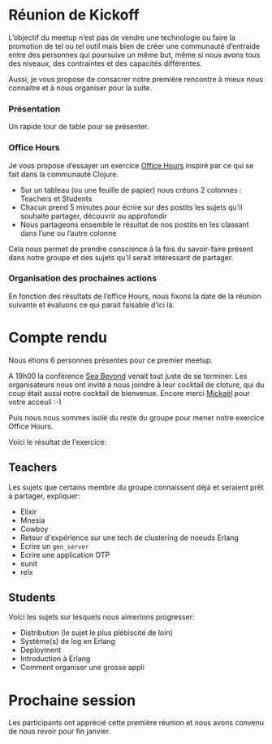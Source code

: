 # Réunion de Kickoff

L’objectif du meetup n’est pas de vendre une technologie ou faire la promotion de tel ou tel outil mais bien de créer une communauté d’entraide entre des personnes qui poursuive un même but, même si nous avons tous des niveaux, des contraintes et des capacités différentes.

Aussi, je vous propose de consacrer notre première rencontre à mieux nous connaitre et à nous organiser pour la suite.

### Présentation

Un rapide tour de table pour se présenter. 

### Office Hours

Je vous propose d’essayer un exercice [Office Hours](http://blog.factual.com/clojure-office-hours) inspiré par ce qui se fait dans la communauté Clojure.
- Sur un tableau (ou une feuille de papier) nous créons 2 colonnes : Teachers et Students
- Chacun prend 5 minutes pour écrire sur des postits les sujets qu’il souhaite partager, découvrir ou approfondir
- Nous partageons ensemble le résultat de nos postits en les classant dans l’une ou l’autre colonne

Cela nous permet de prendre conscience à la fois du savoir-faire présent dans notre groupe et des sujets qu’il serait intéressant de partager.

### Organisation des prochaines actions

En fonction des résultats de l’office Hours, nous fixons la date de la réunion suivante et évaluons ce qui parait faisable d’ici là.

# Compte rendu

Nous étions 6 personnes présentes pour ce premier meetup.

A 19h00 la conférence [Sea Beyond](https://www.process-one.net/seabeyond/) venait tout juste de se terminer. Les organisateurs nous ont invité à nous joindre à leur cocktail de cloture, qui du coup était aussi notre cocktail de bienvenue. Encore merci [Mickaël](http://www.meetup.com/Erlang-startups-Paris/members/9281379/) pour votre acceuil :-)


Puis nous nous sommes isolé du reste du groupe pour mener notre exercice Office Hours.

Voici le résultat de l'exercice:

## Teachers

Les sujets que certains membre du groupe connaissent déjà et seraient prêt à partager, expliquer:

- Elixir
- Mnesia
- Cowboy
- Retour d'expérience sur une tech de clustering de noeuds Erlang
- Ecrire un `gen_server`
- Ecrire une application OTP
- eunit
- relx

## Students

Voici les sujets sur lesquels nous aimerions progresser:

- Distribution (le sujet le plus plébiscité de loin)
- Système(s) de log en Erlang
- Deployment
- Introduction à Erlang
- Comment organiser une grosse appli

# Prochaine session

Les participants ont apprécié cette première réunion et nous avons convenu de nous revoir pour fin janvier.

